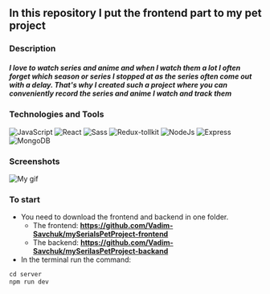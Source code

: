 ## In this repository I put the frontend part to my pet project

### Description
##### *I love to watch series and anime and when I watch them a lot I often forget which season or series I stopped at as the series often come out with a delay. That's why I created such a project where you can conveniently record the series and anime I watch and track them*

### Technologies and Tools
![JavaScript](https://img.shields.io/badge/JavaScript-e5e321?style=for-the-badge&logo=javascript&logoColor=201c00)
![React](https://img.shields.io/badge/React-201c00?style=for-the-badge&logo=React&logoColor=008eff)
![Sass](https://img.shields.io/badge/Sass-ea496f?style=for-the-badge&logo=Sass&logoColor=ffffff)
![Redux-tollkit](https://img.shields.io/badge/Redux_Toolkit-e2e2e2?style=for-the-badge&logo=Redux&logoColor=123c55)
![NodeJs](https://img.shields.io/badge/Node_Js-1e793e?style=for-the-badge&logo=TypeScript&logoColor=ffffff)
![Express](https://img.shields.io/badge/Express-787772?style=for-the-badge&logo=Express&logoColor=ffffff)
![MongoDB](https://img.shields.io/badge/Mongo_DB-171934?style=for-the-badge&logo=MongoDB&logoColor=ffffff)

### Screenshots
![My gif](https://media4.giphy.com/media/v1.Y2lkPTc5MGI3NjExaDdhMGludGJlMG03ejN5eHB0a3JkYnN5YzRuZWJ1eWViZnU3YzEzYiZlcD12MV9pbnRlcm5hbF9naWZfYnlfaWQmY3Q9Zw/LXBw6L4QNnP4S4Gd66/giphy.gif)

### To start
 + You need to download the frontend and backend in one folder. <br/>
   + The frontend: **https://github.com/Vadim-Savchuk/mySerialsPetProject-frontend**  <br/>
   + The backend: **https://github.com/Vadim-Savchuk/mySerilasPetProject-backand**  <br/>
 + In the terminal run the command:  <br/>
```javascript
cd server
npm run dev
```
